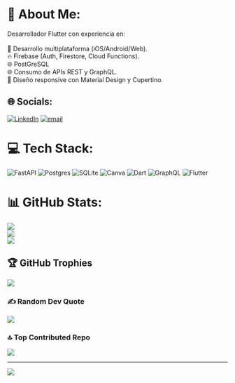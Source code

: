 # 💫 About Me:
Desarrollador Flutter con experiencia en:<br><br>📱 Desarrollo multiplataforma (iOS/Android/Web).<br>🔥 Firebase (Auth, Firestore, Cloud Functions).<br>🌐 PostGreSQL <br>🌐 Consumo de APIs REST y GraphQL.<br>🎨 Diseño responsive con Material Design y Cupertino.


## 🌐 Socials:
[![LinkedIn](https://img.shields.io/badge/LinkedIn-%230077B5.svg?logo=linkedin&logoColor=white)](https://linkedin.com/in/https://www.linkedin.com/in/alejandro-s%C3%A1nchez-lambert-522b32382/) [![email](https://img.shields.io/badge/Email-D14836?logo=gmail&logoColor=white)](mailto:alexslambert7@gmail.com) 

# 💻 Tech Stack:
![FastAPI](https://img.shields.io/badge/FastAPI-005571?style=for-the-badge&logo=fastapi) ![Postgres](https://img.shields.io/badge/postgres-%23316192.svg?style=for-the-badge&logo=postgresql&logoColor=white) ![SQLite](https://img.shields.io/badge/sqlite-%2307405e.svg?style=for-the-badge&logo=sqlite&logoColor=white) ![Canva](https://img.shields.io/badge/Canva-%2300C4CC.svg?style=for-the-badge&logo=Canva&logoColor=white) ![Dart](https://img.shields.io/badge/dart-%230175C2.svg?style=for-the-badge&logo=dart&logoColor=white) ![GraphQL](https://img.shields.io/badge/-GraphQL-E10098?style=for-the-badge&logo=graphql&logoColor=white) ![Flutter](https://img.shields.io/badge/Flutter-%2302569B.svg?style=for-the-badge&logo=Flutter&logoColor=white)
# 📊 GitHub Stats:
![](https://github-readme-stats.vercel.app/api?username=alexsl98&theme=dark&hide_border=false&include_all_commits=false&count_private=false)<br/>
![](https://nirzak-streak-stats.vercel.app/?user=alexsl98&theme=dark&hide_border=false)<br/>
![](https://github-readme-stats.vercel.app/api/top-langs/?username=alexsl98&theme=dark&hide_border=false&include_all_commits=false&count_private=false&layout=compact)

## 🏆 GitHub Trophies
![](https://github-profile-trophy.vercel.app/?username=alexsl98&theme=radical&no-frame=false&no-bg=true&margin-w=4)

### ✍️ Random Dev Quote
![](https://quotes-github-readme.vercel.app/api?type=horizontal&theme=radical)

### 🔝 Top Contributed Repo
![](https://github-contributor-stats.vercel.app/api?username=alexsl98&limit=5&theme=dark&combine_all_yearly_contributions=true)

---
[![](https://visitcount.itsvg.in/api?id=alexsl98&icon=0&color=0)](https://visitcount.itsvg.in)

<!-- Proudly created with GPRM ( https://gprm.itsvg.in ) -->
